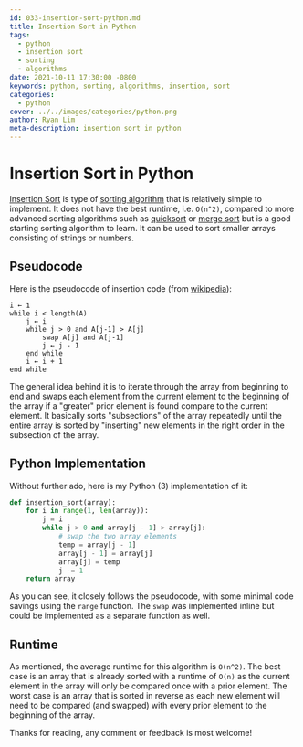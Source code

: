 ```yaml
---
id: 033-insertion-sort-python.md
title: Insertion Sort in Python
tags:
  - python
  - insertion sort
  - sorting
  - algorithms
date: 2021-10-11 17:30:00 -0800
keywords: python, sorting, algorithms, insertion, sort
categories:
  - python
cover: ../../images/categories/python.png
author: Ryan Lim
meta-description: insertion sort in python
---
```


# Insertion Sort in Python

[Insertion Sort](https://en.wikipedia.org/wiki/Insertion_sort) is type of [sorting algorithm](https://en.wikipedia.org/wiki/Sorting_algorithm) that is relatively simple to implement. It does not have the best runtime, i.e. `O(n^2)`, compared to more advanced sorting algorithms such as [quicksort](https://en.wikipedia.org/wiki/Quicksort) or [merge sort](https://en.wikipedia.org/wiki/Merge_sort) but is a good starting sorting algorithm to learn. It can be used to sort smaller arrays consisting of strings or numbers.

## Pseudocode

Here is the pseudocode of insertion code (from [wikipedia](https://en.wikipedia.org/wiki/Insertion_sort#Algorithm)):

```
i ← 1
while i < length(A)
    j ← i
    while j > 0 and A[j-1] > A[j]
        swap A[j] and A[j-1]
        j ← j - 1
    end while
    i ← i + 1
end while
```

The general idea behind it is to iterate through the array from beginning to end and swaps each element from the current element to the beginning of the array if a "greater" prior element is found compare to the current element. It basically sorts "subsections" of the array repeatedly until the entire array is sorted by "inserting" new elements in the right order in the subsection of the array.

## Python Implementation

Without further ado, here is my Python (3) implementation of it:

```python
def insertion_sort(array):
    for i in range(1, len(array)):
        j = i
        while j > 0 and array[j - 1] > array[j]:
            # swap the two array elements
            temp = array[j - 1]
            array[j - 1] = array[j]
            array[j] = temp
            j -= 1
    return array
```

As you can see, it closely follows the pseudocode, with some minimal code savings using the `range` function. The `swap` was implemented inline but could be implemented as a separate function as well.

## Runtime

As mentioned, the average runtime for this algorithm is `O(n^2)`. The best case is an array that is already sorted with a runtime of `O(n)` as the current element in the array will only be compared once with a prior element. The worst case is an array that is sorted in reverse as each new element will need to be compared (and swapped) with every prior element to the beginning of the array.

Thanks for reading, any comment or feedback is most welcome!
